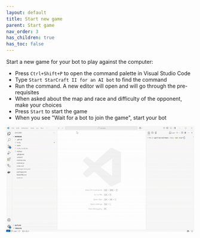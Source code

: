 ```yaml
---
layout: default
title: Start new game
parent: Start game
nav_order: 3
has_children: true
has_toc: false
---
```


Start a new game for your bot to play against the computer:
* Press `Ctrl+Shift+P` to open the command palette in Visual Studio Code
* Type `Start StarCraft II for an AI bot` to find the command
* Run the command. A new editor will open and will go through the pre-requisites
* When asked about the map and race and difficulty of the opponent, make your choices
* Press `Start` to start the game
* When you see "Wait for a bot to join the game", start your bot

![Start game](start-game.gif)
